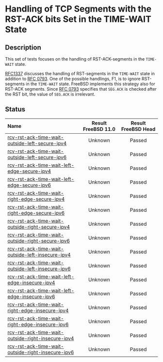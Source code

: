 # Handling of TCP Segments with the RST-ACK bits Set in the TIME-WAIT State

## Description
This set of tests focuses on the handling of RST-ACK-segments in the `TIME-WAIT` state.

[RFC1337](https://tools.ietf.org/html/rfc1337) discusses the handling of
RST-segments in the `TIME-WAIT` state in addition to
[RFC 0793](https://tools.ietf.org/html/rfc0793).
One of the possible handlings, F1, is to ignore RST-segments in the
`TIME-WAIT` state.
FreeBSD implements this strategy also for RST-ACK segments.
Since [RFC 0793](https://tools.ietf.org/html/rfc0793) specifies that `SEG.ACK` is
checked after the RST bit, the value of `SEG.ACK` is irrelevant.

## Status

| Name                                                                                                                                                                                                                                              | Result FreeBSD 11.0 | Result FreeBSD Head |
|:--------------------------------------------------------------------------------------------------------------------------------------------------------------------------------------------------------------------------------------------------|:-------------------:|:-------------------:|
|[rcv-rst-ack-time-wait-outside-left-secure-ipv4](rcv-rst-ack-time-wait-outside-left-secure-ipv4.pkt "Ensure that the reception of a RST-ACK-segment with SEG.SEQ=RCV.NXT-1 in the TIME-WAIT state does not affect the TCP connection")             | Unknown             | Passed              |
|[rcv-rst-ack-time-wait-outside-left-secure-ipv6](rcv-rst-ack-time-wait-outside-left-secure-ipv6.pkt "Ensure that the reception of a RST-ACK-segment with SEG.SEQ=RCV.NXT-1 in the TIME-WAIT state does not affect the TCP connection")             | Unknown             | Passed              |
|[rcv-rst-ack-time-wait-left-edge-secure-ipv4](rcv-rst-ack-time-wait-left-edge-secure-ipv4.pkt "Ensure that the reception of a RST-ACK-segment with SEG.SEQ=RCV.NXT in the TIME-WAIT state does not affect the TCP connection")                     | Unknown             | Passed              |
|[rcv-rst-ack-time-wait-left-edge-secure-ipv6](rcv-rst-ack-time-wait-left-edge-secure-ipv6.pkt "Ensure that the reception of a RST-ACK-segment with SEG.SEQ=RCV.NXT in the TIME-WAIT state does not affect the TCP connection")                     | Unknown             | Passed              |
|[rcv-rst-ack-time-wait-right-edge-secure-ipv4](rcv-rst-ack-time-wait-right-edge-secure-ipv4.pkt "Ensure that the reception of a RST-ACK-segment with SEG.SEQ=RCV.NXT+RCV.WND-1 in the TIME-WAIT state does not affect the TCP connection")         | Unknown             | Passed              |
|[rcv-rst-ack-time-wait-right-edge-secure-ipv6](rcv-rst-ack-time-wait-right-edge-secure-ipv6.pkt "Ensure that the reception of a RST-ACK-segment with SEG.SEQ=RCV.NXT+RCV.WND-1 in the TIME-WAIT state does not affect the TCP connection")         | Unknown             | Passed              |
|[rcv-rst-ack-time-wait-outside-right-secure-ipv4](rcv-rst-ack-time-wait-outside-right-secure-ipv4.pkt "Ensure that the reception of a RST-ACK-segment with SEG.SEQ=RCV.NXT+RCV.WND in the TIME-WAIT state does not affect the TCP connection")     | Unknown             | Passed              |
|[rcv-rst-ack-time-wait-outside-right-secure-ipv6](rcv-rst-ack-time-wait-outside-right-secure-ipv6.pkt "Ensure that the reception of a RST-ACK-segment with SEG.SEQ=RCV.NXT+RCV.WND in the TIME-WAIT state does not affect the TCP connection")     | Unknown             | Passed              |
|[rcv-rst-ack-time-wait-outside-left-insecure-ipv4](rcv-rst-ack-time-wait-outside-left-insecure-ipv4.pkt "Ensure that the reception of a RST-ACK-segment with SEG.SEQ=RCV.NXT-1 in the TIME-WAIT state does not affect the TCP connection")         | Unknown             | Passed              |
|[rcv-rst-ack-time-wait-outside-left-insecure-ipv6](rcv-rst-ack-time-wait-outside-left-insecure-ipv6.pkt "Ensure that the reception of a RST-ACK-segment with SEG.SEQ=RCV.NXT-1 in the TIME-WAIT state does not affect the TCP connection")         | Unknown             | Passed              |
|[rcv-rst-ack-time-wait-left-edge-insecure-ipv4](rcv-rst-ack-time-wait-left-edge-insecure-ipv4.pkt "Ensure that the reception of a RST-ACK-segment with SEG.SEQ=RCV.NXT in the TIME-WAIT state does not affect the TCP connection")                 | Unknown             | Passed              |
|[rcv-rst-ack-time-wait-left-edge-insecure-ipv6](rcv-rst-ack-time-wait-left-edge-insecure-ipv6.pkt "Ensure that the reception of a RST-ACK-segment with SEG.SEQ=RCV.NXT in the TIME-WAIT state does not affect the TCP connection")                 | Unknown             | Passed              |
|[rcv-rst-ack-time-wait-right-edge-insecure-ipv4](rcv-rst-ack-time-wait-right-edge-insecure-ipv4.pkt "Ensure that the reception of a RST-ACK-segment with SEG.SEQ=RCV.NXT+RCV.WND-1 in the TIME-WAIT state does not affect the TCP connection")     | Unknown             | Passed              |
|[rcv-rst-ack-time-wait-right-edge-insecure-ipv6](rcv-rst-ack-time-wait-right-edge-insecure-ipv6.pkt "Ensure that the reception of a RST-ACK-segment with SEG.SEQ=RCV.NXT+RCV.WND-1 in the TIME-WAIT state does not affect the TCP connection")     | Unknown             | Passed              |
|[rcv-rst-ack-time-wait-outside-right-insecure-ipv4](rcv-rst-ack-time-wait-outside-right-insecure-ipv4.pkt "Ensure that the reception of a RST-ACK-segment with SEG.SEQ=RCV.NXT+RCV.WND in the TIME-WAIT state does not affect the TCP connection") | Unknown             | Passed              |
|[rcv-rst-ack-time-wait-outside-right-insecure-ipv6](rcv-rst-ack-time-wait-outside-right-insecure-ipv6.pkt "Ensure that the reception of a RST-ACK-segment with SEG.SEQ=RCV.NXT+RCV.WND in the TIME-WAIT state does not affect the TCP connection") | Unknown             | Passed              |
